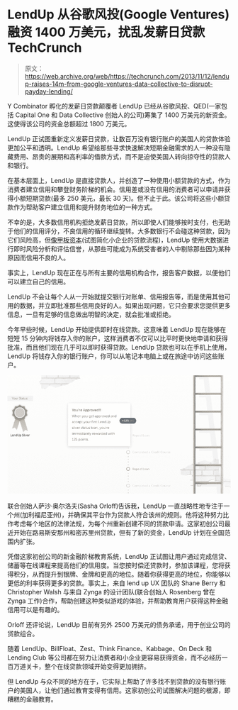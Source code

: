 # LendUp 从谷歌风投(Google Ventures)融资 1400 万美元，扰乱发薪日贷款 TechCrunch

> 原文：<https://web.archive.org/web/https://techcrunch.com/2013/11/12/lendup-raises-14m-from-google-ventures-data-collective-to-disrupt-payday-lending/>

Y Combinator 孵化的发薪日贷款颠覆者 LendUp 已经从谷歌风投、QED(一家包括 Capital One 和 Data Collective 创始人的公司)筹集了 1400 万美元的新资金。这使得该公司的资金总额超过 1800 万美元。

LendUp 正试图重新定义发薪日贷款，让数百万没有银行账户的美国人的贷款体验更加公平和透明。LendUp 希望给那些寻求快速解决短期金融需求的人一种没有隐藏费用、昂贵的展期和高利率的借款方式，而不是迫使美国人转向掠夺性的贷款人和银行。

在基本层面上，LendUp 是直接贷款人，并创造了一种使用小额贷款的方式，作为消费者建立信用和攀登财务阶梯的机会。信用差或没有信用的消费者可以申请并获得小额短期贷款(最多 250 美元，最长 30 天)。但不止于此。该公司将这些小额贷款作为帮助客户建立信用和提升财务地位的一种方式。

不幸的是，大多数信用机构拒绝发薪日贷款，所以即使人们能够按时支付，也无助于他们的信用评分，不良信用的循环继续旋转。大多数银行不会碰这种贷款，因为它们风险高，但[像甲板资本](https://web.archive.org/web/20230111142142/https://techcrunch.com/2013/05/01/on-deck-adds-17m-from-google-ventures-and-peter-thiel-to-help-small-businesses-connect-with-capital/)(试图简化小企业的贷款流程)，LendUp 使用大数据进行即时风险分析和评估信誉，从那些可能成为系统受害者的人中剔除那些因为某种原因而信用不良的人。

事实上，LendUp 现在正在与所有主要的信用机构合作，报告客户数据，以便他们可以建立自己的信用。

LendUp 不会让每个人从一开始就提交银行对账单、信用报告等，而是使用其他可用的数据，并立即批准那些信用良好的人。如果出现问题，它只会要求您提供更多信息，一旦有足够的信息做出明智的决定，就会批准或拒绝。

今年早些时候，LendUp 开始提供即时在线贷款。这意味着 LendUp 现在能够在短短 15 分钟内将钱存入你的账户，这样消费者不仅可以比平时更快地申请和获得批准，而且他们现在几乎可以即时获得贷款。LendUp 贷款也可以在手机上使用，LendUp 将钱存入你的银行账户，你可以从笔记本电脑上或在旅途中访问这些账户。

[![The_LendUp_Ladder_-_LendUp](img/f6774f1575024dcef1e0509caf966825.png)](https://web.archive.org/web/20230111142142/https://techcrunch.com/2013/11/12/lendup-raises-14m-from-google-ventures-data-collective-to-disrupt-payday-lending/the_lendup_ladder_-_lendup/)

联合创始人萨沙·奥尔洛夫(Sasha Orloff)告诉我，LendUp 一直战略性地专注于一个州(加利福尼亚州)，并确保其平台作为贷款人符合该州的规则。他将这种努力比作考虑每个地区的法律法规，为每个州重新创建不同的贷款申请。这家初创公司最近开始在路易斯安那州和密苏里州贷款，但有了新的资金，LendUp 计划在全国范围内扩张。

凭借这家初创公司的新金融阶梯教育系统，LendUp 正试图让用户通过完成信贷、储蓄等在线课程来提高他们的信用度。当您按时偿还贷款时，参加该课程，您将获得积分，从而提升到银牌、金牌和更高的地位。随着你获得更高的地位，你能够以更低的利率获得更多的贷款。事实上，来自 lend up UX 团队的 Shane Berry 和 Christopher Walsh 与来自 Zynga 的设计团队(联合创始人 Rosenberg 曾在 Zynga 工作)合作，帮助创建这种类似游戏的体验，并帮助教育用户获得这种金融信用可以是有趣的。

Orloff 还评论说，LendUp 目前有另外 2500 万美元的债务承诺，用于创业公司的贷款组合。

随着 LendUp、BillFloat、Zest、Think Finance、Kabbage、On Deck 和 Lending Club 等公司都在努力让消费者和小企业更容易获得资金，而不必经历一百万道关卡，整个在线贷款领域开始变得更加拥挤。

但 LendUp 与众不同的地方在于，它实际上帮助了许多找不到贷款的没有银行账户的美国人，让他们通过教育变得有信用。这家初创公司试图解决问题的根源，即糟糕的金融教育。
